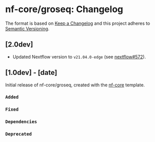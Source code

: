 # nf-core/groseq: Changelog

The format is based on [Keep a Changelog](https://keepachangelog.com/en/1.0.0/)
and this project adheres to [Semantic Versioning](https://semver.org/spec/v2.0.0.html).

## [2.0dev]

-   Updated Nextflow version to `v21.04.0-edge` (see [nextflow#572](https://github.com/nextflow-io/nextflow/issues/1964)).

## [1.0dev] - [date]

Initial release of nf-core/groseq, created with the [nf-core](https://nf-co.re/) template.

### `Added`

### `Fixed`

### `Dependencies`

### `Deprecated`
